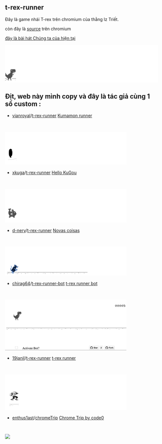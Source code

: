 ## t-rex-runner

Đây là game nhái T-rex trên chromium của thằng lz Triết.

còn đây là [source](https://cs.chromium.org/chromium/src/components/neterror/resources/offline.js?q=t-rex+package:%5Echromium$&dr=C&l=7) trên chromium


[đây là bài hát Chúng ta của hiện tại](https://www.youtube.com/watch?v=ryC6nsOk5l8)

![chrome offline game cast](assets/screenshot.gif)

## Địt, web này mình copy và đây là tác giả cùng 1 số custom :

- [vianroyal](https://github.com/vianroyal)/[t-rex-runner](https://github.com/vianroyal/t-rex-runner) [Kumamon runner](http://vianroyal.github.io/t-rex-runner/) 
<br>

![](assets/kumamon-runner.gif)

- [xkuga](https://github.com/xkuga)/[t-rex-runner](https://github.com/xkuga/t-rex-runner) [Hello KuGou](http://hellokugou.com/) 
<br>

![](assets/hello-kugou.gif)

- [d-nery](https://github.com/d-nery/)/[t-rex-runner](https://github.com/d-nery/t-rex-runner) [Novas coisas](http://d-nery.github.io/t-rex-runner/) 
<br>

![](assets/novas-coisas.gif)

- [chirag64](https://github.com/chirag64)/[t-rex-runner-bot](https://github.com/chirag64/t-rex-runner-bot) [t-rex runner bot](https://chirag64.github.io/t-rex-runner-bot/) 
<br>

![](assets/t-rex-runner-bot.gif)

- [19janil](https://github.com/19janil)/[t-rex-runner](https://github.com/19janil/t-rex-runner) [t-rex runner](https://19janil.github.io/t-rex-runner/) 
<br>

![](assets/t-rex-runner-19janil.gif)

- [enthus1ast](https://github.com/enthus1ast)/[chromeTrip](https://github.com/enthus1ast/chromeTrip) [Chrome Trip by code0](https://code0.itch.io/chrome-trip) 
<br>

![](https://user-images.githubusercontent.com/13794470/37289691-964618be-260a-11e8-8c4a-6df04d6c490d.gif)


